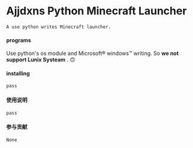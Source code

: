 # Ajjdxns Python Minecraft Launcher

    A use python writes Minecraft launcher.

#### programs
Use python's os module and Microsoft® windows™ writing. So  **we not support Lunix Systeam** . 🙃


#### installing

    pass

#### 使用说明

    pass

#### 参与贡献

    None